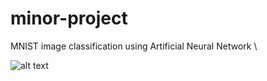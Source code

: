 # minor-project
MNIST image classification using Artificial Neural Network \ 

![alt text](https://gcdnb.pbrd.co/images/i2JgARbGGSUj.png?o=1)
